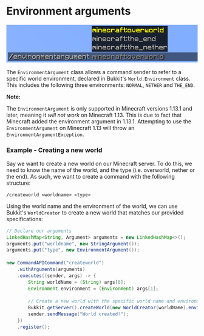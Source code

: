 # Environment arguments

![](./images/arguments/environment.png)

The `EnvironmentArgument` class allows a command sender to refer to a specific world environment, declared in Bukkit's `World.Environment` class. This includes the following three environments: `NORMAL`, `NETHER` and `THE_END`.

<div class="warning">

**Note:**

The `EnvironmentArgument` is only supported in Minecraft versions 1.13.1 and later, meaning it _will not work_ on Minecraft 1.13. This is due to fact that Minecraft added the environment argument in 1.13.1. Attempting to use the `EnvironmentArgument` on Minecraft 1.13 will throw an `EnvironmentArgumentException`.

</div>

<div class="example">

### Example - Creating a new world

Say we want to create a new world on our Minecraft server. To do this, we need to know the name of the world, and the type (i.e. overworld, nether or the end). As such, we want to create a command with the following structure:

```
/createworld <worldname> <type>
```

Using the world name and the environment of the world, we can use Bukkit's `WorldCreator` to create a new world that matches our provided specifications:

```java
// Declare our arguments
LinkedHashMap<String, Argument> arguments = new LinkedHashMap<>();
arguments.put("worldname", new StringArgument());
arguments.put("type", new EnvironmentArgument());

new CommandAPICommand("createworld")
    .withArguments(arguments)
    .executes((sender, args) -> {
        String worldName = (String) args[0];
        Environment environment = (Environment) args[1];

        // Create a new world with the specific world name and environment
        Bukkit.getServer().createWorld(new WorldCreator(worldName).environment(environment));
        sender.sendMessage("World created!");
    })
    .register();
```

</div>